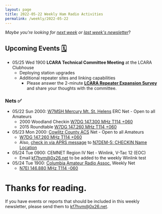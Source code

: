 ```yaml
---
layout: page
title: 2022-05-22 Weekly Ham Radio Activities
permalink: /weekly/2022-05-22
---
```


_Maybe you're looking for [next week](/weekly/2022-05-30) or [last week's newsletter](/weekly/2022-05-15)_?

## Upcoming Events [🗓](/calendar)

* 05/25 Wed 1900 **LCARA Technical Committee Meeting** at the LCARA Clubhouse
  * Deploying station upgrades
  * Additional repeater sites and linking capabilities
    * Please answer the 2-minute [**LCARA Repeater Expansion Survey**](https://docs.google.com/forms/d/e/1FAIpQLSdRYMTImvAbcBHlM0fylSwUFSbX7M-DDQcE6DczsWhKORcVlw/viewform?usp=sf_link)
      and share your thoughts with the committee.

### Nets ✅

- 05/22 Sun 2000: [W7MSH Mercury Mt. St. Helens](https://www.w7msh.org) ERC Net - Open to all Amateurs
  - 2000 Woodland Checkin [W7DG 147.300 MHz T114 +060](https://www.repeaterbook.com/repeaters/details.php?state_id=53&ID=412)
  - 2015 Roundtable [W7DG 147.260 MHz T114 +060](https://www.repeaterbook.com/repeaters/details.php?ID=408&state_id=53)
- 05/23 Mon 2000: [Cowlitz County ACS](http://cowlitzradio.org/) Net - Open to all Amateurs
  - [W7DG 147.260 MHz T114 +060](https://www.repeaterbook.com/repeaters/details.php?ID=408&state_id=53)
  - Also, [check in via APRS message](/info/aprsnet/) to [N7DEM-5: CHECKIN Name Location](https://aprs.fi/?c=message&call=N7DEM-5)
- 05/24 Tue 0900: CEMNET Region IV Net - Winlink, V-Tac 12 (EOC)
  - Email [kf7hvm@0x26.net](mailto:kf7hvm@0x26.net) to be added to the weekly
    Winlink test
- 05/24 Tue 1900: [Columbia Amateur Radio Assoc.](http://www.n7ei.org/) Weekly Net
  - [N7EI 146.880 MHz T114 -060](https://www.repeaterbook.com/repeaters/details.php?ID=142&state_id=41)

# Thanks for reading. 

If you have events or reports that should be included in this weekly
newsletter, please send them to [kf7hvm@0x26.net](mailto:kf7hvm@0x26.net).
